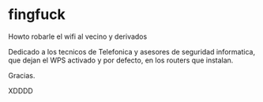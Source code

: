 # fingfuck
Howto robarle el wifi al vecino y derivados

Dedicado a los tecnicos de Telefonica y asesores de seguridad informatica,
que dejan el WPS activado y por defecto, en los routers que instalan. 

Gracias.

XDDDD
